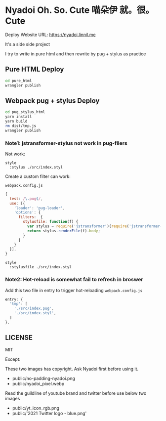 # Nyadoi Oh. So. Cute 喵朵伊 就。很。Cute

Deploy Website URL: https://nyadoi.linnil.me

It's a side side project

I try to write in pure html and then rewrite by pug + stylus as practice

## Pure HTML Deploy

``` bash
cd pure_html
wrangler publish
```

## Webpack pug + stylus Deploy

``` bash
cd pug_stylus_html  
yarn install
yarn build
rm dist/tmp.js
wrangler publish
```

### Note1: jstransformer-stylus not work in pug-filers

Not work:
``` pug
style
  :stylus ./src/index.styl
```

Create a custom filter can work:

`webpack.config.js`
``` js
{
  test: /\.pug$/,
  use: [{
    'loader': 'pug-loader',
    'options': {
      filters:  {
        stylusfile: function(f) { 
          var stylus = require('jstransformer')(require('jstransformer-stylus'));
          return stylus.renderFile(f).body;
        }
      }
    }
  }],
}
```

``` pug
style
  :stylusfile ./src/index.styl
```

### Note2: Hot-reload is somewhat fail to refresh in broswer

Add this two file in entry to trigger hot-reloading
`webpack.config.js`

``` js
entry: {
  'tmp': [
    './src/index.pug',
    './src/index.styl',
  ]
},
```

## LICENSE
MIT

Except:

These two images has copyright. Ask Nyadoi first before using it.
* public/no-padding-nyadoi.png
* public/nyadoi_pixel.webp

Read the guildline of youtube brand and twitter before use below two images 
* public/yt_icon_rgb.png
* public/'2021 Twitter logo - blue.png'
